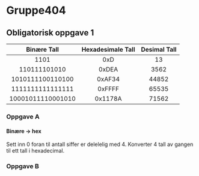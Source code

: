 # Gruppe404
## Obligatorisk oppgave 1

|Binære Tall    |Hexadesimale Tall  |Desimal Tall|
|:-------------:|:-----------------:|:----------:|
| 1101 | 0xD | 13 |
| 110111101010 | 0xDEA | 3562
| 1010111100110100 | 0xAF34 | 44852
| 1111111111111111 | 0xFFFF | 65535
| 10001011110001010 | 0x1178A | 71562

### Oppgave A
#### Binære -> hex
Sett inn 0 foran til antall siffer er delelelig med 4. Konverter 4 tall av gangen til ett tall i hexadecimal.


### Oppgave B
